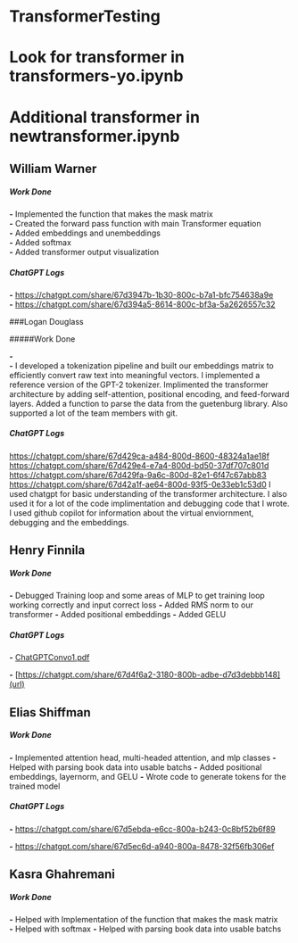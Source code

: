 # TransformerTesting
# Look for transformer in transformers-yo.ipynb
# Additional transformer in newtransformer.ipynb

## William Warner

##### Work Done

**-** Implemented the function that makes the mask matrix <br>
**-** Created the forward pass function with main Transformer equation<br>
**-** Added embeddings and unembeddings <br>
**-** Added softmax <br>
**-** Added transformer output visualization <br>

##### ChatGPT Logs

**-** https://chatgpt.com/share/67d3947b-1b30-800c-b7a1-bfc754638a9e <br>
**-** https://chatgpt.com/share/67d394a5-8614-800c-bf3a-5a2626557c32 <br>


###Logan Douglass 

#####Work Done 

**-**  
**-** I developed a tokenization pipeline and built our embeddings matrix to efficiently convert raw text into meaningful vectors.
I implemented a reference version of the GPT-2 tokenizer.
Implimented the transformer architecture by  adding self-attention, positional encoding, and feed-forward layers. 
Added a function to parse the data from the guetenburg library.
Also supported a lot of the team members with git.
##### ChatGPT Logs
https://chatgpt.com/share/67d429ca-a484-800d-8600-48324a1ae18f
https://chatgpt.com/share/67d429e4-e7a4-800d-bd50-37df707c801d
https://chatgpt.com/share/67d429fa-9a6c-800d-82e1-6f47c67abb83
https://chatgpt.com/share/67d42a1f-ae64-800d-93f5-0e33eb1c53d0
I used chatgpt for basic understanding of the transformer architecture. I also used it for a lot of the code implimentation and debugging code that I wrote. 
I used github copilot for information about the virtual enviornment, debugging and the embeddings. 

## Henry Finnila

##### Work Done

**-** Debugged Training loop and some areas of MLP to get training loop working correctly and input correct loss
**-** Added RMS norm to our transformer
**-** Added positional embeddings
**-** Added GELU

##### ChatGPT Logs

**-** [ChatGPTConvo1.pdf](https://github.com/user-attachments/files/19257780/ChatGPTConvo1.pdf)

**-** [https://chatgpt.com/share/67d4f6a2-3180-800b-adbe-d7d3debbb148](url)


## Elias Shiffman

##### Work Done

**-** Implemented attention head, multi-headed attention, and mlp classes
**-** Helped with parsing book data into usable batchs
**-** Added positional embeddings, layernorm, and GELU
**-** Wrote code to generate tokens for the trained model

##### ChatGPT Logs

**-** https://chatgpt.com/share/67d5ebda-e6cc-800a-b243-0c8bf52b6f89 <br>

**-** https://chatgpt.com/share/67d5ec6d-a940-800a-8478-32f56fb306ef <br>

## Kasra Ghahremani
##### Work Done

**-** Helped with Implementation of the function that makes the mask matrix <br>
**-** Helped with softmax
**-** Helped with parsing book data into usable batchs

